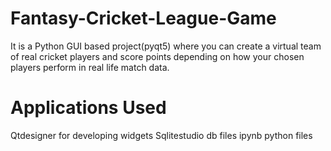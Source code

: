 # Fantasy-Cricket-League-Game
It is a Python GUI based project(pyqt5) where you can create a virtual team of real cricket players and score points depending on how your chosen players perform in real life match data.


# Applications Used 
Qtdesigner for developing widgets 
Sqlitestudio db files 
ipynb python files
